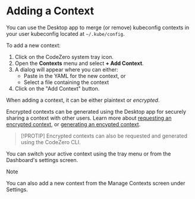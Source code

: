 # Adding a Context

You can use the Desktop app to merge (or remove) kubeconfig contexts in your user kubeconfig located at `~/.kube/config`.

To add a new context:

1. Click on the CodeZero system tray icon.
2. Open the **Contexts** menu and select **+ Add Context**.
3. A dialog will appear where you can either:
   - Paste in the YAML for the new context, or
   - Select a file containing the context
4. Click on the "Add Context" button.

When adding a context, it can be either plaintext or *encrypted*.

Encrypted contexts can be generated using the Desktop app for securely sharing a context with other users. Learn more about [requesting an encrypted context](/guides/usage/securely-sharing-contexts?id=requesting-a-context), or [generating an encypted context](/guides/usage/securely-sharing-contexts?id=generating-and-sharing-an-encrypted-context).

> [!PROTIP]
> Encrypted contexts can also be requested and generated using the CodeZero CLI.

You can switch your active context using the tray menu or from the Dashboard's settings screen.

> [!NOTE]
> You can also add a new context from the Manage Contexts screen under Settings.
